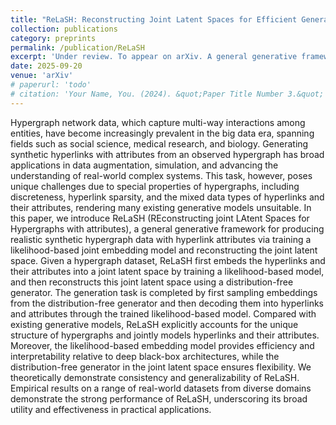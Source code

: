 ```yaml
---
title: "ReLaSH: Reconstructing Joint Latent Spaces for Efficient Generation of Synthetic Hypergraphs with Hyperlink Attributes"
collection: publications
category: preprints
permalink: /publication/ReLaSH
excerpt: 'Under review. To appear on arXiv. A general generative framework for producing realistic synthetic hypergraph data with hyperlink attributes via training a likelihood-based joint embedding model and reconstructing the joint latent space.'
date: 2025-09-20
venue: 'arXiv'
# paperurl: 'todo'
# citation: 'Your Name, You. (2024). &quot;Paper Title Number 3.&quot; <i>GitHub Journal of Bugs</i>. 1(3).'
---
```


Hypergraph network data, which capture multi-way interactions among entities, have become increasingly prevalent in the big data era, spanning fields such as social science, medical research, and biology. Generating synthetic hyperlinks with attributes from an observed hypergraph has broad applications in data augmentation, simulation, and advancing the understanding of real-world complex systems. This task, however, poses unique challenges due to special properties of hypergraphs, including discreteness, hyperlink sparsity, and the mixed data types of hyperlinks and their attributes, rendering many existing generative models unsuitable. In this paper, we introduce ReLaSH (REconstructing joint LAtent Spaces for Hypergraphs with attributes), a general generative framework for producing realistic synthetic hypergraph data with hyperlink attributes via training a likelihood-based joint embedding model and reconstructing the joint latent space. Given a hypergraph dataset, ReLaSH first embeds the hyperlinks and their attributes into a joint latent space by training a likelihood-based model, and then reconstructs this joint latent space using a distribution-free generator. The generation task is completed by first sampling embeddings from the distribution-free generator and then decoding them into hyperlinks and attributes through the trained likelihood-based model. Compared with existing generative models, ReLaSH explicitly accounts for the unique structure of hypergraphs and jointly models hyperlinks and their attributes. Moreover, the likelihood-based embedding model provides efficiency and interpretability relative to deep black-box architectures, while the distribution-free generator in the joint latent space ensures flexibility. We theoretically demonstrate consistency and generalizability of ReLaSH. Empirical results on a range of real-world datasets from diverse domains demonstrate the strong performance of ReLaSH, underscoring its broad utility and effectiveness in practical applications.
